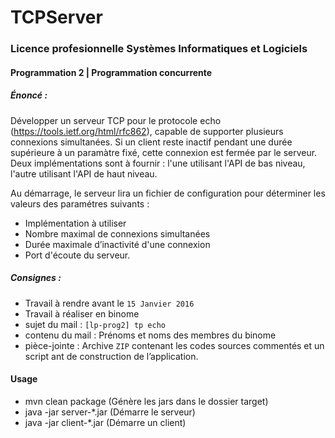 # TCPServer
### Licence profesionnelle Systèmes Informatiques et Logiciels
#### Programmation 2 | Programmation concurrente
##### Énoncé :
Développer un serveur TCP pour le protocole echo (https://tools.ietf.org/html/rfc862), capable de supporter plusieurs connexions simultanées. Si un client reste inactif pendant une durée supérieure à un paramàtre fixé, cette connexion est fermée par le serveur. Deux implémentations sont à fournir : l'une utilisant l'API de bas niveau, l'autre utilisant l'API de haut niveau.

Au démarrage, le serveur lira un fichier de configuration pour déterminer les valeurs des paramétres suivants :
- Implémentation à utiliser
- Nombre maximal de connexions simultanées
- Durée maximale d’inactivité d'une connexion
- Port d'écoute du serveur.

##### Consignes :

- Travail à rendre avant le ```15 Janvier 2016```
- Travail à réaliser en binome
- sujet du mail : ```[lp-prog2] tp echo```
- contenu du mail : Prénoms et noms des membres du binome
- pièce-jointe : Archive ```ZIP``` contenant les codes sources commentés et un script ant de construction de l’application.

#### Usage

- mvn clean package (Génère les jars dans le dossier target)
- java -jar server-*.jar (Démarre le serveur)
- java -jar client-*.jar (Démarre un client)

